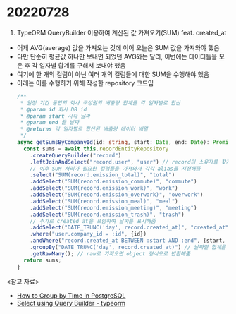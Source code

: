 # 20220728

1. TypeORM QueryBuilder 이용하여 계산된 값 가져오기(SUM) feat. created_at

- 어제 AVG(average) 값을 가져오는 것에 이어 오늘은 SUM 값을 가져와야 했음
- 다만 단순히 평균값 하나만 보내면 되었던 AVG와는 달리, 이번에는 데이터들을 모은 후 각 일자별 합계를 구해서 보내야 했음
- 여기에 한 개의 컬럼이 아닌 여러 개의 컬럼들에 대한 SUM을 수행해야 했음
- 아래는 이를 수행하기 위해 작성한 repository 코드임
  ```ts
  /**
   * 일정 기간 동안의 회사 구성원의 배출량 합계를 각 일자별로 합산
   * @param id 회사 DB id
   * @param start 시작 날짜
   * @param end 끝 날짜
   * @returns 각 일자별로 합산된 배출량 데이터 배열
   */
  async getSumsByCompanyId(id: string, start: Date, end: Date): Promise<SumEmissionType[]> {
    const sums = await this.recordEntityRepository
      .createQueryBuilder("record")
      .leftJoinAndSelect("record.user", "user") // record의 소유자를 찾기 위해 left join
      // 이후 SUM 처리가 필요한 컬럼들을 가져와서 각각 alias를 지정해줌
      .select("SUM(record.emission_total)", "total")
      .addSelect("SUM(record.emission_commute)", "commute")
      .addSelect("SUM(record.emission_work)", "work")
      .addSelect("SUM(record.emission_overwork)", "overwork")
      .addSelect("SUM(record.emission_meal)", "meal")
      .addSelect("SUM(record.emission_meeting)", "meeting")
      .addSelect("SUM(record.emission_trash)", "trash")
      // 추가로 created_at을 포함하여 날짜를 표시해줌
      .addSelect("DATE_TRUNC('day', record.created_at)", "created_at")
      .where("user.company_id = :id", {id})
      .andWhere("record.created_at BETWEEN :start AND :end", {start, end})
      .groupBy("DATE_TRUNC('day', record.created_at)") // 날짜별 합계를 계산하기 위해 day 기준으로 groupBy 해줌
      .getRawMany(); // raw로 가져오면 object 형식으로 반환해줌
    return sums;
  }
  ```

<참고 자료>

- [How to Group by Time in PostgreSQL](https://popsql.com/learn-sql/postgresql/how-to-group-by-time-in-postgresql)
- [Select using Query Builder - typeorm](https://orkhan.gitbook.io/typeorm/docs/select-query-builder#adding-group-by-expression)
